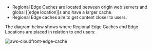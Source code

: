 -   Regional Edge Caches are located between origin web servers and global [[edge location]]s and have a larger cache.
-   Regional Edge caches aim to get content closer to users.

The diagram below shows where Regional Edge Caches and Edge Locations are placed in relation to end users:

![aws-cloudfront-edge-cache](https://digitalcloud.training/wp-content/uploads/2022/02/aws-cloudfront-edge-cache-1.png)